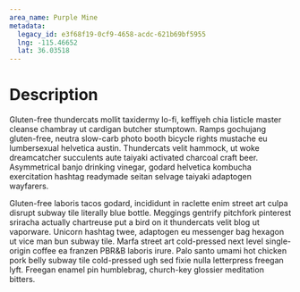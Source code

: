 ```yaml
---
area_name: Purple Mine
metadata:
  legacy_id: e3f68f19-0cf9-4658-acdc-621b69bf5955
  lng: -115.46652
  lat: 36.03518
---
```

# Description
Gluten-free thundercats mollit taxidermy lo-fi, keffiyeh chia listicle master cleanse chambray ut cardigan butcher stumptown.  Ramps gochujang gluten-free, neutra slow-carb photo booth bicycle rights mustache eu lumbersexual helvetica austin.  Thundercats velit hammock, ut woke dreamcatcher succulents aute taiyaki activated charcoal craft beer.  Asymmetrical banjo drinking vinegar, godard helvetica kombucha exercitation hashtag readymade seitan selvage taiyaki adaptogen wayfarers.

Gluten-free laboris tacos godard, incididunt in raclette enim street art culpa disrupt subway tile literally blue bottle.  Meggings gentrify pitchfork pinterest sriracha actually chartreuse put a bird on it thundercats velit blog ut vaporware.  Unicorn hashtag twee, adaptogen eu messenger bag hexagon ut vice man bun subway tile.  Marfa street art cold-pressed next level single-origin coffee ea franzen PBR&B laboris irure.  Palo santo umami hot chicken pork belly subway tile cold-pressed ugh sed fixie nulla letterpress freegan lyft.  Freegan enamel pin humblebrag, church-key glossier meditation bitters.
